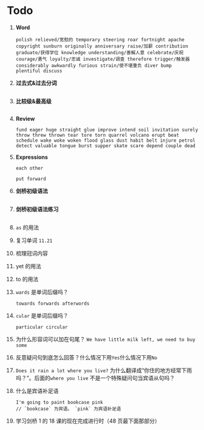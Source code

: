 # Todo

1. **Word**

   ```
   polish relieved/宽慰的 temporary steering roar fortnight apache copyright sunburn originally anniversary raise/加薪 contribution graduate/获得学位 knowledge understanding/善解人意 celebrate/庆祝 courage/勇气 loyalty/忠诚 investigate/调查 therefore trigger/触发器 considerably awkwardly furious strain/使不堪重负 diver bump plentiful discuss
   ```

2. **过去式&过去分词**

   ```

   ```

3. **比较级&最高级**

   ```

   ```

4. **Review**

   ```
   fund eager huge straight glue improve intend soil invitation surely throw threw thrown tear tore torn quarrel volcano erupt beat schedule wake woke woken flood glass dust habit belt injure petrol detect valuable tongue burst supper skate scare depend couple dead
   ```

5. **Expressions**

   ```
   each other

   put forward
   ```

6. **剑桥初级语法**

   ```

   ```

7. **剑桥初级语法练习**

   ```

   ```

8. `as` 的用法

9. 复习单词 `11.21`

10. 梳理冠词内容

11. yet 的用法

12. to 的用法

13. `wards` 是单词后缀吗？

    ```
    towards forwards afterwords
    ```

14. `cular` 是单词后缀吗？

    ```
    particular circular
    ```

15. 为什么形容词可以加在句尾？ `We have little milk left, we need to buy some`

16. 反意疑问句到底怎么回答？什么情况下用`Yes`什么情况下用`No`

17. `Does it rain a lot where you live?` 为什么翻译成“你住的地方经常下雨吗？”。后面的`where you live` 不是一个特殊疑问句当宾语从句吗？

18. 什么是宾语补足语

    ```
    I'm going to paint bookcase pink
    // `bookcase` 为宾语。 `pink` 为宾语补足语
    ```

19. 学习剑桥 1 的 18 课的现在完成进行时（48 页最下面那部分）

